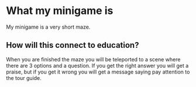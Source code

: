 # What my minigame is

My minigame is a very short maze.

## How will this connect to education?

When you are finished the maze you will be teleported to a scene where there are 3 options and a question. If you get the right answer you will get a praise, but if you get it wrong you will get a message saying pay attention to the tour guide.
